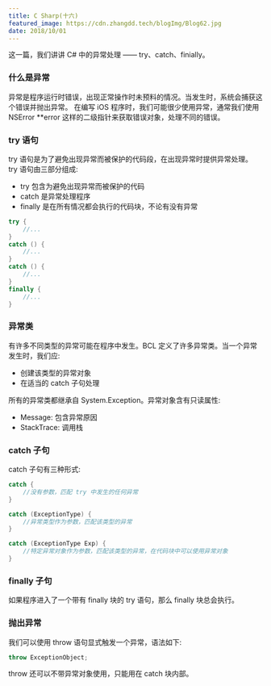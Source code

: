 ```yaml
---
title: C Sharp(十六)
featured_image: https://cdn.zhangdd.tech/blogImg/Blog62.jpg
date: 2018/10/01
---
```


这一篇，我们讲讲 C# 中的异常处理 —— try、catch、finially。

### 什么是异常
异常是程序运行时错误，出现正常操作时未预料的情况。当发生时，系统会捕获这个错误并抛出异常。
在编写 iOS 程序时，我们可能很少使用异常，通常我们使用 NSError **error 这样的二级指针来获取错误对象，处理不同的错误。

### try 语句
try 语句是为了避免出现异常而被保护的代码段，在出现异常时提供异常处理。
try 语句由三部分组成: 
- try 包含为避免出现异常而被保护的代码
- catch 是异常处理程序
- finally 是在所有情况都会执行的代码块，不论有没有异常

``` csharp
try {
    //...
}
catch () {
    //...
}
catch () {
    //...
}
finally {
    //...
}
```

### 异常类
有许多不同类型的异常可能在程序中发生。BCL 定义了许多异常类。当一个异常发生时，我们应: 
- 创建该类型的异常对象
- 在适当的 catch 子句处理

所有的异常类都继承自 System.Exception。异常对象含有只读属性: 
- Message: 包含异常原因
- StackTrace: 调用栈

### catch 子句
catch 子句有三种形式: 
``` csharp
catch {
    //没有参数，匹配 try 中发生的任何异常
}

catch (ExceptionType) {
    //异常类型作为参数，匹配该类型的异常
}

catch (ExceptionType Exp) {
    //特定异常对象作为参数，匹配该类型的异常，在代码块中可以使用异常对象
}
```

### finally 子句
如果程序进入了一个带有 finally 块的 try 语句，那么 finally 块总会执行。

### 抛出异常
我们可以使用 throw 语句显式触发一个异常，语法如下: 
``` csharp
throw ExceptionObject;
```

throw 还可以不带异常对象使用，只能用在 catch 块内部。
